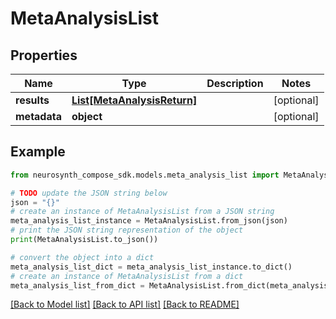 # MetaAnalysisList


## Properties

Name | Type | Description | Notes
------------ | ------------- | ------------- | -------------
**results** | [**List[MetaAnalysisReturn]**](MetaAnalysisReturn.md) |  | [optional] 
**metadata** | **object** |  | [optional] 

## Example

```python
from neurosynth_compose_sdk.models.meta_analysis_list import MetaAnalysisList

# TODO update the JSON string below
json = "{}"
# create an instance of MetaAnalysisList from a JSON string
meta_analysis_list_instance = MetaAnalysisList.from_json(json)
# print the JSON string representation of the object
print(MetaAnalysisList.to_json())

# convert the object into a dict
meta_analysis_list_dict = meta_analysis_list_instance.to_dict()
# create an instance of MetaAnalysisList from a dict
meta_analysis_list_from_dict = MetaAnalysisList.from_dict(meta_analysis_list_dict)
```
[[Back to Model list]](../README.md#documentation-for-models) [[Back to API list]](../README.md#documentation-for-api-endpoints) [[Back to README]](../README.md)


